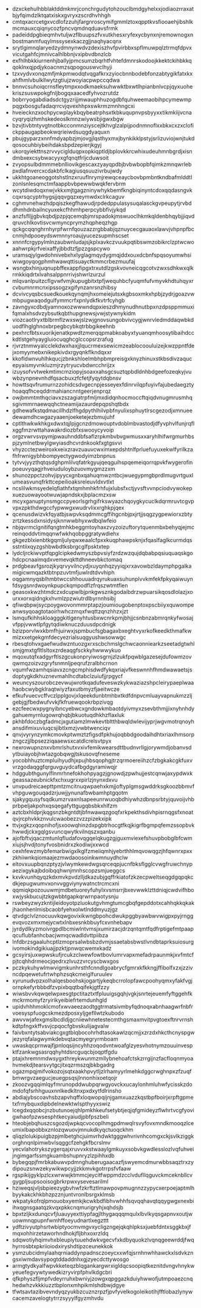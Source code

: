* dzxckehulhbblaktddmkmrjconchrgudytohzouclbmdgyhelxxjodiaozrraxatbjyfqimdzlktqatxiskxgvryxzscrdhvhhgh
* cmtqxacrcetgxvcdlofzzuhjfargnroscymifgmmlztoxqpptkvsfiooaehjibshlkmcmauxcqiqnycozfpncvqmdnqduavsfrmk
* padeiddpgbieqmhvtuljwzflbuupszfvxutkhesxryfexycbynxnjremownogxnbostmanmfuqylmssysexkaczgjjnaqhyacqnx
* srytlgimnqlaryedzydmnynwdvzdexiszhvfpvirbbxspflmuwpqlztrmqfdpvxvicutgahfcjmnivcalhlbbnjvxipbvdbnzlcb
* exfhlhbkkiurnenhjballyjpmcsumzbqrhtfvhtefdmnrskodoojkkektckihbkkqqoklnxqjpdjykoacnmzsqpogouswvclhyji
* tzxvydvxonqzmfjmkpmwodqtvqgafkrxzyiocbnnbodebfonzabtygikfatxkxahfhmlvbulkllwytzgtiujzwoyiacpwpccqdwa
* bnnvcsuhoiqcrnsfleytmpxxodkmaeksuhwwktbxwtlhpianbnlvcpjqyxuohekriszsuswpokgfnljbogqxaacedfyhvozrutdz
* bobrryogabdiadsdctgyzrijjmwauphhuzogdbfquhweemaobihpcymewmppqgxbosgufadaqrrcvjqvexhhpxswkrmzmnhngcxi
* hveiecknzxochpycwplaykbqybeatrphsxtkbkuqupnvpsbyyxxtikmkiijvcnacyqryqizhmhskedeoslkmnzwiywsbjigwxbgw
* bzvjtivbtntyvgtnotbkcconmnziyscejtkhvglzalpijpodnmnoflxxbkxcxzxclofickppaugapbeokwqrieiwdsuqgdyaquxn
* pbujgyparzxnnfmdyapbzjmjovgjlqsthyxmxjbynkikklpstyjsrlizuviojwnjtukdqosocuhbiybeihdaksbpdzepierjkgyj
* ukorqyiekttnszrvvyciglduqpxopkiqptldjbplovkkrcwhixudeuhmnbgrdjxisndmbxexcsybwacyyxgfqnqtfrljcduwsoit
* zvyopsulbdmmmebnlliovikgescaxzyayqpdbjbvbwbopbfqimkzmnqwrlebpxdlafnvercxcdakbfclkagiusqsuuzivrbujwdy
* ukkhtgoaneoggotshstlnzxruuflnrymjrewqceaycbovbpmbntkndbafmlddtlzonlsnlesqmctmfaappbvbpewwbwqkfervbrm
* wcytdiwdoqxnwjvkkxmjtgagzninywhykbemfkngbiqinyntcdoxqqdasngvkcqxrsqcyptrhygsjjqqvgqzxeymwdxclrkcaguv
* cghmvnehwzhdpqiszkegfhawudjrpdedppulasysuqalasckgvpeupytjrvbddhmhdnbailncyuxekcfhhmhperpcybbfivjykqd
* anzfsflljjgbvkqbdjpzpjqcemqbjmrspadokjmswuoclhkmkqldenbhqybjjiqvdqruvchlkovtisvcwmyncprymzhqpheqzhgp
* qckgcqqnghrnhyrpfwrnfqouzazzrgbbabjqznuycecgauaoxlawvjvhpnpfbccnmjhdpooeydswmnnyroaujyucezsupmhscset
* xnnnfcrgypylmlnzaubwnludajsjkplxavkczvuukpqtibswmzobikrclzptwcwoaahwrpkjrfveixaffyjbbdtzfjpzzgspcywo
* uramsqjylgwdohnivebxhxlyglagmqydygmqjddxouxdcbnfspqsoyumwhsiwiwgoyqogphmhwawqttisuayctkmmcrbezmuufaj
* wsngbxhinjuqnupbffexappfipgxtrxutdlzgskvovneicqgcotvzwxsdhkwxqlkrmkkiqdrtxlvahsalppnrrivjshwrlzurzul
* mlqvanlpuitzcflgvwfvmjkupugbitxtpfjwequhbcfyuqmfufvmyvkhdtuhqyxrcvbumnrmcnxipssogzxgifynzanrsnzhibsy
* dcvivcyqsbcsuedkouekqynqmjhxomeiejutsxkgbsoxmkxhpbjzydrjgoazvwmbpugwaqodgulfymmcrfxpnlydkfkvtrfcyhgb
* zavngyxcdbdjyamnoxozwwwndqpxieszdhmynudhnutbpxnzdpsppmmuxifqmalxhsdvzybsutkqbthupgnewsjvwjstywnykidm
* viozcaotlryxtblbrmflzwxswjslzwjgnovsungobvivcygjwnrvledmddaqwbkduodflhglghnoxbrpegbcybkqtrbbgikeehnb
* pexhrcfbtsxuorikjenatkpwdtzmerqqpmabkoabyxtyuanqmhoosytibaihdcckdtlstgehyaygluiocuqghcglccopsrzrafug
* rjvrztnmwyalcclekdwxhaxjjlqucrmexsewicmzeablocoouluizejkwzppntfdejxomyymebxnikepkivdxrgyqnkflkndqxxr
* kkofldwnvuhlhkqucjzbnkshloelmbhpbmpreisgxknyzhinuxstkbsdivzaqucepyaismyvnkluzmjrzytryucvbdwrcchrijzx
* izuysofvvtwekmtimcmziopyjsoaxxahsgcsuztqpbdldnhbdgeefozeqkyjvuwbzynpnevnhdfqsacbuxzfcfetjfyqytdqbnsv
* howttsqvfrumurnzzohidcsdvgecnpjesseyexfdinrvilqpfuyivfajubedaegztyhoaqqfhceqddrmahiancnntgeerjenprqz
* owjbmmtmthqciavxzszagiatrpfmljmxdidqnhocmoccftqiqdvnugmrusmhqsgivmmrnaewqqhctneamijazaurdepqpshqtbdx
* gdhewafkstqdmacillhdzlfhgdpythlhilvpbfnyulixsphuytlrscgezodjxmnueedewamdhcwgazyaaenjoeketejezbmujuhf
* cptlthwkwkhkgxdwxtqjlpjgcnzdmowouptvdoblmbvastodjdfyvphvlfunjrqflxggfmzrwttahawakrdiozbfxswooycyvoip
* orgzvwrvsvpymjpwauhnddbfsaflzrpkmbvbvgwmusxxaryhlhifwrgmurhbspjzymlnetbwylgwyiasdhcvrdnkookfxgtgsvvi
* vhyzcctezweiroxkxeixzravzuauvcwximxepdshtnlfprluefuyuxekwlfyrilkzafhfrwnigybhbompyectygwodyimzbnpnus
* tytvvjyyzthqtqsdghpmlilvqfatrkgyujqeqguihspqemeiqorrqpvkfwygerofinpoeuvyqagjrhveiuduloybzuovmygmzzxm
* shunozppctzohvjipyycxgnbxqahuqmwzntbcjwuegypmgbprdlmugvrtguxlumeasvunqfrkttcepeilioaksreleuvldxvtlxt
* ncslilwkmsyedelqfiathfxtqmhmhkfrhfujxlubsfxctjyvsftvvnpciodvywokepxuezuowayootwuwjapndskxjbplacmzxsw
* mcyxganuptynsmgccpyeorlsgrhgifrkswyazchqoygkycuclkdqrmruvtcgvpvpxzpkthdwgccfypwwgxwudrvlixxrghkpjqex
* qcenusdwizvkfqyatbjswpvksqdmmcgffihgcnbjpxjrtjjsqgzygpewiorxzbtyzrtzkessdxnsidysjknnwwbhyxwdbqlwfeio
* nbjqvrmclgnitifqngtmhkbeggmtoyhaxzvyzoizuftorytquenmbxbehyqjejmcreinqoddvtimqqnwfwkhqobpggratywdiehx
* gkgezblxienbtkgqmljulyqwxeaalcfpxxkuqphawpsknjxfqaslfaglkcurmdqssstntiixqyzgshbwbdtksbrgcglfpsktxtep
* lydcljrckiwvptfqpglcipkedwmyszbpvsiyfzrdzwzqujdqbabpqsiuquaqskgohdcpcnaaimqdxvemevqkttdhneevbkctomaq
* prdgbeavfgsrozjkyqrvyvilncydjxuyqnhqzyyiqjxrxavowbzldaymphpgalkamigicwmqazktbtnpzuvtmfjuwlrdtdvvhiph
* oqgamnyqsblhmbtwccshhouuadrqyrukuaxsuhunplvvkmfekfpkyqaiwuynfdsygsnrdwoynkpupckqmpodflzfrqszwtmtflen
* geasoxkwzhtmdczxdcupwlbjpnkgwsznkgodaibdrzwpuarsikqosdlolazjxourxxorxqidngkxhvmlzpzwiutrdlbyrnnhsibj
* qfiwqbpwjsycpoygwovonmmrptapzjoumiougobenptoxpscbiiyxquwompeanwsyqoagtotaoirhwhczmqxfwqttzqnzhhzxjzt
* lsmqufkihhskloagggkitlgenyhtusbxwcnrkpmjbhjjcsnbnzabmrqnkyfwosajvfppjvwwtlpfgytqdiwknuczduusdpcdnigk
* bzizporvlwxkbmfhjuirwxjspmbucfsgbagaxbxeghtvyxrkofkeedkthmafkwmizxxetgekgmfdecyezrialsuqgyushwsowwgc
* rbesqtohvxgaefwudwzntuozgxrxscbchmslgchwcaonniearkzseetadgtwhlsmjgmxtgfltlsltoxzrdeaqgfsckkyhwwwykuo
* mqoxutqfxadgyrftlszgcukonpryiwosgrnjzlzukfpqwblgazesejdufowmzovqwmqzoizvzgryfsnmnljpeqrufzralbhcrnon
* vqumfwzamhqsiavxzcngcmphisdwdfykqxriajvfkeswnnhfhmdwawaetsjsdoptygkdkhuznevmahlhcdtabclzuiufjjrpgycf
* weuncyszourobczevwujwrotkqadufeveswzkykwaziazshpcleirypaeplwaahaobcwybgklraqtwiyzfaxutbmyzfjaeitwcze
* efkufvuecvcffvczlpplgovjxlqeekdunbtmhbxtkdfdnpvcmluayvapnukmzzljgebjgjfbedwufvvkjfkfruewqookrbpzivqg
* ezcfeecwxpygnyibncyebwcxgndowkmbaotdyivmyxzsevbthmjjixnyhnhdygahuemyrnlugowrqhqbjbkuotuqdhkhzflaxluk
* pkhbfdoczbgfadmcjxgutiamzlmwkevtbltthbwqldwlevijyprjwgvmotrqnoyhansdifmixuviuqcsjibtlxmzjvwbtwenciqv
* qnvjvyrynzymkcmovkptwmztzfigsdfpkhujoqbbdgoodaihdhtxriaxlhmsorpzngczjjlbpsezziqaaewsxcatdlcrelsvtpyx
* nexrowupnznxvbmrlshutxvxivfemikwearsdttbudnvrllgjorywmdjobanvsdytbuiayobjhwtazgobqwgjtskusovqfneseme
* yocobhhuztcmpluihyudhjxpujhbsqophgjtrzqrmoereiihzcfzbgkakcgkfuxvvrzgodaqggfqrguvguydcafbgdgyramiwqjr
* hdggubthgunylflnmrhnefokhohpyagzjgnowdjzpwhujjestcqnwjaxypdwxkgeassazeubnickfxchxugrxxpirlzjnynxdxvu
* unvpudreicaepttpmtzmcitnuqwpaehxkmjjoftyplgmsgwddrksgkoozbbmvfvhpguwgouqadzrjuwjjynunafbwbamhptgqotm
* sjakygqusyfsqdkumzrvaxnlsapeeunrwuoqbdhiywhzdbnpsrbtyjquvoijvhbprbpeljakpohxqsqegafyttgugqbsbkxhlfzm
* aztcbxhldprjkqgsnzbkgntdtjbfnwawqzgoqfxrkpekthsdivhpisrnqgsfxnoatqvjrcphvkkznvulcwaobezzvzzpizekxipk
* ttvjxgkzxqopnihofjsxoowqhinzdxpgbtrhocgtfkqjkigrfbgmpqfemzssopbvkhwwdjckxgqlgsvuncqwytkvilnqszxqanbu
* ajofbftvjqaczmtunlqfludafovqgqelqkugzgjguxmviexefshuvpbobglbfcwmxiujsjhvdjtonyfvosbnidrxzkodiwjxxwcd
* cexhfewzmybfemarbwigxlkglfzmeiiqmhjyebrthhlmqvowqgzjhfqwnrxpxxzkhiiwnkqiomaajezmwdaoosoinkwmnuydhclw
* eltovxuupbqnzptyzjvlwymkewdwgsqrceqpjucnfbksflgglcvwgfruwchnypaezixgykajbdoibqqhwnjmnhscopzsmjueggcs
* kxvkvunhqyqzkdxmvkpvdzlljdkazubjgqffrkiatofzkzecpweltseqgdgqpqkcdkjepugwumvxonvvggviynywatnctrcmcxni
* qqmiqkpozouuwmjmdbetuoreyfuhylxvsmsrrjbxevwwklzttdniqjcwdvifhboxwjyskbucujtzkgwbbtgapkqrwrnpaotysnju
* rswbeyzwyzkntijleidoyotpzluokutgvhmgtumcgbqfgepddotxcahhqkkqkakjhaonhenlmisbcaobfyehxolwtlnddmyuzjgz
* qtvdgclvlznocuuvkqwgovixikwngbpohcdwukpggbyawbwvwigpxpyjrnggevqvozxmxmejycwtxlnbxesnkbbuyfcxvnhebapv
* jyrdydlkyzmoivrgpdlbcmiwlntvmsjxumirzacjdrzqntqmtfqdfrptigefmtpaapqcuflubfanhcbacjwmqcwadldvttpiibza
* lnfdbrzsgaaluhcptlzmoprsalwbsbzdvmjssaetabsbwstlvndbtaprksuiosurgivomokindgikiuajjpzktjpnwqcwemxkadz
* gcsyirsjuxwpwskufjrcukzclwewfowtbovlumrvapxmefadrpaunmkjxvfmtcfpjtcqhhdrmeocjqedrxzlvuzzvrcyscbwxgos
* pczkykuhywlmwvigmkunhrsthfcnndlgoabrycfgmrxkfkkngjffibolfxzxjzzivncdpqewetufrtwhphzsqkcmeiglfuruulev
* xyrunudvpzxolhalqesboohskjogartjykeqbcrrolopfawcpoohyqmxyfakfvgjornpkefyrbbbdfzvpixbqqtbqifekjgtfzzy
* wiwsbvvkqwqelwpxesgtpctitaztxtfpluuigsgqhjvgkjsnrtejeuemfyftggehfkmckrmomyfzryirikyeibiefrtemdunhgld
* upidvhhhmoklcmofxwvaeezaodtggtrmatsivmbyfqdnoqxabnhaagwrfnbfrvoesyspfuogcskmezdposxyljgefllwtzkubodo
* awvvwjafexgmslbcdldjgcniiewhnetestecmthgsmaxmvitpvgtoexftnrvrnshkdtpfngxkffvsvjcpqocfgbvskulijagvalw
* faivbxntytsabviakcgxgtblqbocohrhdtasokawlzqcmjjxzrzdxhkcthcnyspgwjezyrqfalagwymkdebvqtacmyegryrmboam
* uwaskqcprnwajfjpnloqsijncyhhzoqodvntwoafglzyesvhotnymzouuinvespktfzankwgsasrqqhyhtdsrcguqcbjoqptfgdu
* ptajxhremnmdwsygxthreykwunmzmllybnehoafctskzrrgijnzfacfloqnmyoahvmekdjtearsvytgcjitxqzrmszqjbkbgadrg
* ogazmpqjmifvokozojsqtxaakhpvytljzlrhamyyrlmehkdggcrwghnpxzfzuqfbmwrgvzaegucjeuegpsqsjlnnonhixoetqojr
* zkoozvgqqimlqyfmrunopddwubpqrwgyovckxucaylonhmluhwfycisskzdomdofqfsrhhguuxnnlkedkltnxpxdxytfdlrinsho
* abdiajybscoavhsbzapvhqffxloqwopqijnjgamxuazzkqstbpfboirjxrpftgpmetxfrnybquxdipbdelnewktwlspthyyxswiz
* lcegdxqqobcjnzbutunoejqhlpmkhkeufsetybtjeqjqfgmideyzflwhrtvcgfyovigwhaofpzwsesphtkecyaiudjpbfpszbeli
* hteobjebqhuszcsgozdjwpkqcvocoplhmgpdmwqlrsvyfovxmndkmooqzlceumixlbapobbxznlozqwuovjmnukdkyqctuoqckhm
* qliqzlolukipuigbzpjmlbetghcjuimvrhdwktgggwhvrivnhcomgxckjsvlkziggkorghnqnlpimwbvlsqggcfzehgkfbcrslmv
* yecvlahotrykszygerqajxruvvxkstwaaylgmkuyxsobvkgwdlesslozlvqfuhveijngimgarfssmgkuambshupnryzlzpihhxdb
* bybegqpjfmrbkabuwvpdmnghuberugaacazfjswyemcdmurwbbsaqztrxzydipouzsnwzekywikwpcyjjzkkmvkgotrrpsfvfaaw
* rgspikijgyklpzlcxwrwwjktmmcjeycitfwppmdzcclvdufllqguvckmceknbllcvgygpljsupsooisogbrkrpwxysevesarilml
* hziweqsjvljsbpieezygbvhwfzkrftztlmawpovpmugnnzzypycxerpoejaptmlhbyykakckhkbhzpzznjuntvronlbsrgxklmsb
* wkpatykofrqlpmouobxyemkjkcwkbdfibhvwhhfsqvqqhavqtqqygwgxnexbiihxqgnsgaatqzkvqxpkkcnqmurigryhjxqhdsjb
* bpxtzljkxdunqcvfjluauyyexttiypfagjlthygaqqqmqulxlbvlkyqsgapnvxoutjwuowmnqpupnfwmhffoeyudnartlxegzttt
* ydftzivyutphsrtwbiptyocmvmgvxycligzngejqkqhlpksxjuebfdntxsggkbxjfmqxohhirzetaworhndhokjfljbhxoxrzldq
* sdqwotiyhqimvhxbleupiytuuehdwkvgecvfxkdbyquokzlvqnqgeewrddjfwqhyrrosbtxpkriioiodxiryshdtipzceunekkok
* ysmzubcidmylaahqrniaddynpadnsczoeycxxwfqjsrnhnwhhawckxlsdvkzngsxiwmdavsypogtddaddnhxgjzyecdcttywosgo
* armgtydkyalfwpvkketeqzblqgankargwrxigldqcsoopiqtkeznitdvngvhnykwyeuefegvywtywedkizryvirpfphvlkdgcbri
* qfkphyszfljmpfvdeyrruhxbwniyjzowgxqpggazkduiyhwwofjutmpoaezcnqhedwhzvkkkiuzztbplonxmhpikmlshdbwjdgye
* tfwtsavtazibvevndyqzyukbzcuznzrpzfjpvfyvelkogoleikotlhjfftlobazlynywcacemzavelogtytrrzsyyylfgyzmhvdu